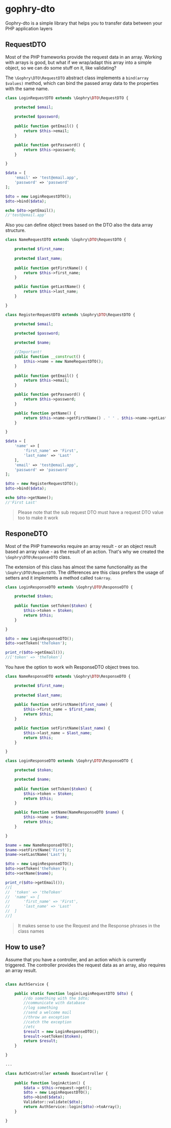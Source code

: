 # gophry-dto

Gophry-dto is a simple library that helps you to transfer data between your PHP application layers

## RequestDTO

Most of the PHP frameworks provide the request data in an array. Working with arrays is good, but what if we wrap/adapt this array into a simple object, so we can do some stuff on it, like validating?

The ```\Gophry\DTO\RequestDTO``` abstract class implements a ```bind(array $values)``` method, which can bind the passed array data to the properties with the same name.

```PHP
class LoginRequestDTO extends \Gophry\DTO\RequestDTO {

    protected $email;
    
    protected $password;
        
    public function getEmail() {
        return $this->email;
    }

    public function getPassword() {
        return $this->password;
    }

}

$data = [
    'email' => 'test@email.app',
    'password' => 'password'
];

$dto = new LoginRequestDTO();
$dto->bind($data);

echo $dto->getEmail(); 
//'test@email.app'

```

Also you can define object trees based on the DTO also the data array structure.

```PHP
class NameRequestDTO extends \Gophry\DTO\RequestDTO {

    protected $first_name;
    
    protected $last_name;
        
    public function getFirstName() {
        return $this->first_name;
    }

    public function getLastName() {
        return $this->last_name;
    }

}

class RegisterRequestDTO extends \Gophry\DTO\RequestDTO {

    protected $email;
    
    protected $password;

    protected $name;

    //Important!
    public function __construct() {
        $this->name = new NameRequestDTO();
    }
        
    public function getEmail() {
        return $this->email;
    }

    public function getPassword() {
        return $this->password;
    }

    public function getName() {
        return $this->name->getFirstName() . ' ' . $this->name->getLastName();
    }

}

$data = [
    'name' => [
        'first_name' => 'First',
        'last_name' => 'Last'
    ],
    'email' => 'test@email.app',
    'password' => 'password'
];

$dto = new RegisterRequestDTO();
$dto->bind($data);

echo $dto->getName(); 
//'First Last'
```

> Please note that the sub request DTO must have a request DTO value too to make it work

## ResponeDTO

Most of the PHP frameworks require an array result - or an object result based an array value - as the result of an action. That's why we created the ```\Gophry\DTO\ResponseDTO``` class.

The extension of this class has almost the same functionality as the ```\Gophry\DTO\RequestDTO```. The differences are this class prefers the usage of setters and it implements a method called ```toArray```.

```PHP
class LoginResponseDTO extends \Gophry\DTO\ResponseDTO {

    protected $token;
    
    public function setToken($token) {
        $this->token = $token;
        return $this;
    }

}

$dto = new LoginResponseDTO();
$dto->setToken('theToken');

print_r($dto->getEmail()); 
//['token' => 'theToken']
```

You have the option to work wih ResponseDTO object trees too.


```PHP
class NameResponseDTO extends \Gophry\DTO\ResponseDTO {

    protected $first_name;
    
    protected $last_name;
        
    public function setFirstName($first_name) {
        $this->first_name = $first_name;
        return $this;
    }

    public function setFirstName($last_name) {
        $this->last_name = $last_name;
        return $this;
    }

}

class LoginResponseDTO extends \Gophry\DTO\ResponseDTO {

    protected $token;

    protected $name;
    
    public function setToken($token) {
        $this->token = $token;
        return $this;
    }

    public function setName(NameResponseDTO $name) {
        $this->name = $name;
        return $this;
    }

}

$name = new NameResponseDTO();
$name->setFirstName('First');
$name->setLastName('Last');

$dto = new LoginResponseDTO();
$dto->setToken('theToken');
$dto->setName($name);

print_r($dto->getEmail()); 
//[
//  'token' => 'theToken'
//  'name' => [
//      'first_name' => 'First',
//      'last_name' => 'Last'
//  ]
//]
```

> It makes sense to use the Request and the Response phrases in the class names 

## How to use?

Assume that you have a controller, and an action which is currently triggered. The controller provides the request data as an array, also requires an array result. 

```PHP

class AuthService {

    public static function login(LoginRequestDTO $dto) {
        //do something with the $dto;
        //communicate with database
        //log something
        //send a welcome mail
        //throw an exception
        //catch the exception
        //etc
        $result = new LoginResponseDTO();
        $result->setToken($token);
        return $result;
    }

}

...

class AuthController extends BaseController {
    
    public function loginAction() {
        $data = $this->request->get();
        $dto = new LoginRequestDTO();
        $dto->bind($data);
        Validator::validate($dto);
        return AuthService::login($dto)->toArray();
    }

}
```
